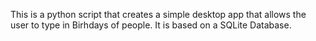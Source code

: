 This is a python script that creates a simple desktop app that allows the user to type in Birhdays of people.
It is based on a SQLite Database.